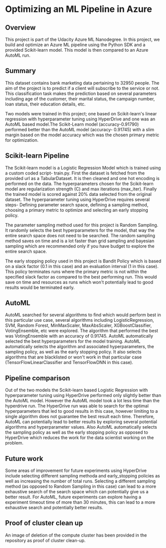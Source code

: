 # Optimizing an ML Pipeline in Azure

## Overview
This project is part of the Udacity Azure ML Nanodegree.
In this project, we build and optimize an Azure ML pipeline using the Python SDK and a provided Scikit-learn model.
This model is then compared to an Azure AutoML run.

## Summary
This dataset contains bank marketing data pertaining to 32950 people. The aim of the project is to predict if a client will subscribe to the service or not. This classification task makes the prediction based on several parameters including age of the customer, their marital status, the campaign number, loan status, their education details, etc. 

Two models were trained in this project; one based on Scikit-learn's linear regression with hyperparameter tuning using HyperDrive and one was an AutoML based model.The Scikit-Learn model (accuracy-0.91790) performed better than the AutoML model (accuracy- 0.91745) with a slim margin based on the model accuracy which was the chosen primary metric for optimization.

## Scikit-learn Pipeline
The Scikit-learn model is a Logistic Regression Model which is trained using a custom coded script- train.py. First the dataset is fetched from the provided url as a TabularDataset. It is then cleaned and one hot encoding is performed on the data. The hyperparameters chosen for the Scikit-learn model are regularization strength (C) and max iterations (max_iter). Finally the trained model is scored against 20% data selected from the original dataset. The hyperparameter tuning using HyperDrive requires several steps- Defining parameter search space, defining a sampling method, choosing a primary metric to optimize and selecting an early stopping policy. 

The parameter sampling method used for this project is Random Sampling. It randomly selects the best hyperparameters for the model, that way the entire search space does not need to be searched. The random sampling method saves on time and is a lot faster than grid sampling and bayesian sampling which are recommended only if you have budget to explore the entire search space.

The early stopping policy used in this project is Bandit Policy which is based on a slack factor (0.1 in this case) and an evaluation interval (1 in this case). This policy terminates runs where the primary metric is not within the specified slack factor as compared to the best performing run. This would save on time and resources as runs which won't potentially lead to good results would be terminated early.

## AutoML
AutoML searched for several algorithms to find which would perform best in this particular use case, several algorithms including LogisticRegression, SVM, Random Forest, MinMaxScaler, MaxAbsScaler, XGBoostClassifier, VotingEnsemble, etc were explored. The algorithm that performed the best was VotingEnsemble with an accuracy of 0.91745. AutoML automatically selected the best hyperparameters for the model training. AutoML automatically selects the algorithm and associated hyperparameters, the sampling policy, as well as the early stopping policy. It also selects algorithms that are blacklisted or won't work in that particular case (TensorFlowLinearClassifier and TensorFlowDNN in this case).

## Pipeline comparison
Out of the two models the Scikit-learn based Logistic Regression with hyperparameter tuning using HyperDrive performed only slightly better than the AutoML model. However the AutoML model took a lot less time than the hyperdrive run. The HyperDrive run was able to search for the optimal hyperparameters that led to good results in this case, however limiting to a single algorithm does not guarantee the best result each time. Therefore, AutoML can potentially lead to better results by exploring several potential algorithms and hyperparameter values. Also AutoML automatically selects the sampling policy as well as the early stopping policy as opposed to HyperDrive which reduces the work for the data scientist working on the problem.

## Future work
Some areas of improvement for future experiments using HyperDrive include selecting different sampling methoda and early_stopping policies as well as increasing the number of total runs. Selecting a different sampling method (as opposed to Random Sampling in this case) can lead to a more exhaustive search of the search space which can potentially give us a better result. For AutoML, future experiments can explore having a experiment timeout time of more than 30 minutes, this can lead to a more exhaustive search and potentially better results. 

## Proof of cluster clean up
An image of deletion of the compute cluster has been provided in the repository as proof of cluster clean-up.
